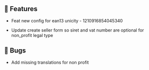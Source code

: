 ## 🚀 Features

- Feat new config for ean13 unicity - 1210916854045340

- Update create seller form so siret and vat number are optional for non_profit legal type


## 🐛 Bugs

- Add missing translations for non profit